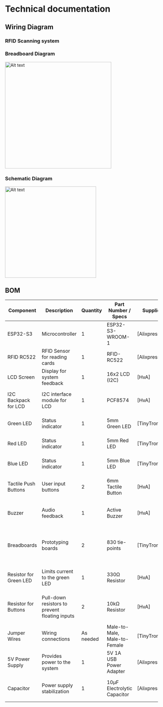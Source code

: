 # Technical documentation

## Wiring Diagram
### RFID Scanning system
### Breadboard Diagram
<img src="../../assets/images/RC522/RFID RC522_bb.png" alt="Alt text" width="350" />

### Schematic Diagram
<img src="../../assets/images/RC522/RFID RC522_schem.png" alt="Alt text" width="300" />


## BOM
| **Component**               | **Description**                             | **Quantity** | **Part Number / Specs**         | **Supplier** | **Notes**                              |
|-----------------------------|---------------------------------------------|--------------|---------------------------------|--------------|----------------------------------------|
| ESP32-S3                     | Microcontroller                            | 1            | ESP32-S3-WROOM-1                | [Alixpress]   | Central unit of the system            |
| RFID RC522                   | RFID Sensor for reading cards              | 1            | RFID-RC522                      | [Alixpress]   | Used for reading RFID tags            |
| LCD Screen                   | Display for system feedback                | 1            | 16x2 LCD (I2C)                  | [HvA]   | Requires I2C backpack                 |
| I2C Backpack for LCD         | I2C interface module for LCD               | 1            | PCF8574                         | [HvA]   | Allows simpler connection via I2C     |
| Green LED                    | Status indicator                           | 1            | 5mm Green LED                   | [TinyTronics]   | Indicates successful actions          |
| Red LED                      | Status indicator                           | 1            | 5mm Red LED                     | [TinyTronics]   | Indicates errors or warnings          |
| Blue LED                     | Status indicator                           | 1            | 5mm Blue LED                    | [TinyTronics]   | Indicates Active Wifi Connection       |
| Tactile Push Buttons          | User input buttons                         | 2            | 6mm Tactile Button              | [HvA]   | For user interactions (e.g., clock in/out)|
| Buzzer                       | Audio feedback                             | 1            | Active Buzzer                   | [HvA]   | Used to signal actions with sound     |
| Breadboards                  | Prototyping boards                         | 2            | 830 tie-points                  | [TinyTronics]   | For quick wiring of components, will be replaced by pcbs        |
| Resistor for Green LED  | Limits current to the green LED            | 1            | 330Ω Resistor                   | [HvA]   | Protects the LED from excessive current|
| Resistor for Buttons     | Pull-down resistors to prevent floating inputs | 2         | 10kΩ Resistor                   | [HvA]   | Used to ensure proper button states   |
| Jumper Wires                 | Wiring connections                         | As needed    | Male-to-Male, Male-to-Female    | [TinyTronics]   | For connecting components             |
| 5V Power Supply              | Provides power to the system               | 1            | 5V 1A USB Power Adapter         | [Alixpress]   | Supplies power to ESP32 and peripherals|
| Capacitor                | Power supply stabilization                 | 1            | 10µF Electrolytic Capacitor     | [Alixpress]   | Helps stabilize the power supply      |

